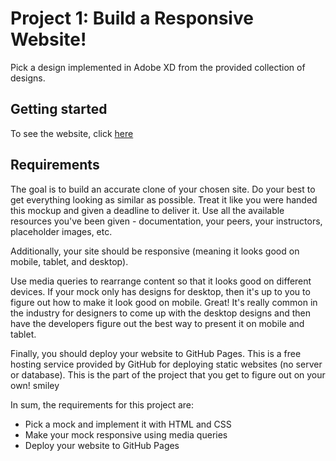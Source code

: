 # Project 1: Build a Responsive Website!
Pick a design implemented in Adobe XD from the provided collection of designs.
## Getting started
To see the website, click [here](https://saralaffin.github.io/responsive-website/)
## Requirements
The goal is to build an accurate clone of your chosen site. Do your best to get everything looking as similar as possible. Treat it like you were handed this mockup and given a deadline to deliver it. Use all the available resources you've been given - documentation, your peers, your instructors, placeholder images, etc.

Additionally, your site should be responsive (meaning it looks good on mobile, tablet, and desktop).

Use media queries to rearrange content so that it looks good on different devices. If your mock only has designs for desktop, then it's up to you to figure out how to make it look good on mobile. Great! It's really common in the industry for designers to come up with the desktop designs and then have the developers figure out the best way to present it on mobile and tablet.

Finally, you should deploy your website to GitHub Pages. This is a free hosting service provided by GitHub for deploying static websites (no server or database). This is the part of the project that you get to figure out on your own! smiley

In sum, the requirements for this project are:

* Pick a mock and implement it with HTML and CSS
* Make your mock responsive using media queries
* Deploy your website to GitHub Pages
